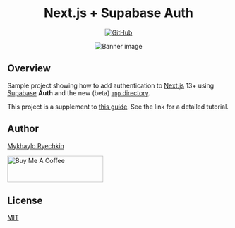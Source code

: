 <h1 align="center"><b>Next.js</b> + <b>Supabase</b> Auth</h1>

<p align="center">
  <a href="https://github.com/mryechkin/nextjs-supabase-auth/blob/main/LICENSE">
    <img src="https://img.shields.io/github/license/mryechkin/nextjs-supabase-auth?style=for-the-badge" alt="GitHub" />
  </a>
</p>

<p align="center">
  <img src="https://www.misha.wtf/_next/image?url=%2Fblog%2Fsupabase-auth-next-13%2Fcover.png&w=640&q=100" alt="Banner image" />
</p>

## Overview

Sample project showing how to add authentication to [Next.js](https://nextjs.org/) 13+ using [Supabase](https://www.supabase.io/) **Auth** and the new (beta) [`app` directory](https://beta.nextjs.org/docs/app-directory-roadmap).

This project is a supplement to [this guide](https://www.misha.wtf/blog/supabase-auth-next-13). See the link for a detailed tutorial.

## Author

[Mykhaylo Ryechkin](https://github.com/mryechkin)

<a href="https://www.buymeacoffee.com/mryechkin" target="_blank"><img src="https://cdn.buymeacoffee.com/buttons/v2/default-yellow.png" alt="Buy Me A Coffee" style="height: 60px !important;width: 217px !important;" ></a>

## License

[MIT](https://choosealicense.com/licenses/mit/)
